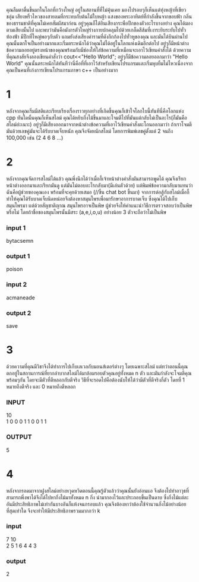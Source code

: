 


 คุณลืมตาตื่นขึ้นมาในโลกที่กว้างใหญ่ อยู่ในสถานที่ที่ไม่คุ้นเคย มองไปรอบๆก็เห็นแต่ทุ่งหญ้าที่เขียวชอุ่ม เสียงพริ้วไหวของสายลมที่กระทบกับต้นไม้ใบหญ้า แสงของพระอาทิตย์ที่กำลังขึ้นจากขอบฟ้า
   กลิ่นของธรรมชาติที่คุณไม่เคยสัมผัสมาก่อน อยู่ๆคุณก็ได้ยินเสียงกระพือปีกของตัวอะไรบางอย่าง คุณได้มองตามเสียงนั้นไป และพบว่ามันคือมังกรตัวใหญ่ร่างกายปกคลุมไปด้วยเกล็ดสีส้มที่เงาระยิบระยับไปทั่วท้องฟ้า
   มีปีกที่ใหญ่พอๆกับตัว แถมยังส่งเสียงคำรามที่ดังกึกก้องไปทั่วหูของคุณ และมันได้บินผ่านไป คุณนั้นตกใจเป็นอย่างมากและเริ่มตระหนักได้ว่าคุณไม่ได้อยู่ในโลกแห่งเดิมอีกต่อไป อยู่ๆก็มีหน้าต่างข้อความลอยอยู่ตรงหน้าของคุณพร้อมกับมีช่องให้ใส่ข้อความที่เหมือนจะเอาไว้เขียนคำสั่งได้ ด้วยความที่คุณสงสัยจึงลองเขียนคำสั่งว่า cout<<"Hello World"; อยู่ๆก็มีข้อความลอยออกมาว่า "Hello World" คุณนั้นตระหนักได้ทันทีว่านี่คือที่ที่เอาไว้สำหรับเขียนโปรแกรมและเริ่มหุบยิ้มไม่ไหวเนื่องจากคุณเป็นคนที่เก่งการเขียนโปรแกรมภาษา c++ เป็นอย่างมาก

# 1
หลังจากคุณเริ่มมีสติและเรียบเรียงเรื่องราวทุกอย่างที่เกิดขึ้นคุณก็เข้าใจโลกใบนี้ทันทีนี่คือโลกแห่ง cpp ทันใดนั้นคุณก็เห็นสไลม์ คุณได้หยิบกิ่งไม้ขึ้นมาและโจมตีไปที่มันแต่กลับไม่เป็นอะไร(ก็มันคือสไลม์อ่ะเนาะ) อยู่ๆก็มีเสียงออกมาจากหน้าต่างข้อความที่เอาไว้เขียนคำสั่งตะโกนออกมาว่า ถ้าเราโจมตีมันด้วยเลขคู่มันจะได้รับบาดเจ็บหนัก คุณจึงจัดหนักสไลม์ โดยการพิมพ์เลขคู่ตั้งแต่ 2 จนถึง 100,000 เช่น (2 4 6 8 ...)


# 2
หลังจากคุณจัดการสไลม์ได้แล้ว คุณพึ่งนึกได้ว่าเมื่อกี้เจ้าหน้าต่างคำสั่งมันสามารถพูดได้ คุณจึงเรียกหน้าต่างออกมาและเรียกมันดู แต่มันไม่ตอบอะไรกลับมา(มีเล่นตัวด้วย) แต่พิมพ์ข้อความกลับมาแทนว่า ฉันคือผู้ช่วยของคุณเอง พร้อมที่จะคุยด้วยเสมอ (//ขึ้น chat bot ขึ้นมา) จากการต่อสู้กับสไลม์เมื่อกี้ทำให้คุณได้รับบาดเจ็บนิดหน่อยจึงต้องหาสมุนไพรเพื่อมารักษาอาการบาดเจ็บ ซึ่งคุณได้ไปเก็บสมุนไพรมา แต่ด้วยสัญชาติญาณ สมุนไพรอาจเป็นพิษ ผู้ช่วยจึงให้คำแนะนำวิธีการตรวจสอบว่าเป็นพิษหรือไม่ โดยถ้าชื่อของสมุนไพรนั้นมีสระ (a,e,i,o,u) อย่างน้อย 3 ตัวจะถือว่าไม่เป็นพิษ
### input 1
bytacsemn
### output 1
poison
### input 2 
acmaneade
### output 2
save

# 3
ด้วยความที่คุณมีวิชาจึงได้ทำการไปเก็บเลเวลกับมอนส์เตอร์ต่างๆ โดยเฉพาะสไลม์ แต่ทว่าตอนนี้คุณตกอยู่ในสถานการณ์ที่ยากลำบากสไลม์ได้มาล้อมรอบตัวคุณอยู่ทั้งหมด n ตัว และมันกำลังจะโจมตีคุณพร้อมๆกัน โดยจะมีตัวที่ตีหลอกกับตีจริง วิธีที่จะรอดไปคือต้องนับให้ได้ว่ามีตัวที่ตีจริงกี่ตัว โดยที่ 1 หมายถึงตีจริง และ 0 หมายถึงตีหลอก

### INPUT
10 \
1 0 0 0 1 1 0 0 1 1
### OUTPUT
5


# 4
หลังจากรอดมาจากฝูงสไลม์อย่างหวุดหวิดตอนนี้คุณรู้ตัวแล้วว่าคุณนั้นยังอ่อนแอ จึงต้องไปทำอาวุธที่สามารถพึ่งพาได้จึงได้ไปหากิ่งไม้มาทั้งหมด n กิ่ง นำมากองไว้และประกอบขึ้นเป็นดาบ ซึ่งกิ่งไม้แต่ละอันมีประสิทธิภาพไม่เท่ากันบางอันก็แห้งจนกรอบแล้ว คุณจึงต้องหาว่าต้องใช้จำนวนกิ่งไม้อย่างน้อยที่สุดเท่าใด จึงจะทำให้มีประสิทธิภาพรวมมากกว่า k
### input
7 10 \
2 5 1 6 4 4 3
### output
2




